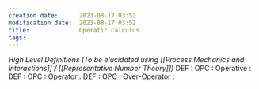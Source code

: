 ```yaml
---
creation date:		2023-08-17 03:52
modification date:	2023-08-17 03:52
title: 				Operatic Calculus
tags:
---
```

*High Level Definitions (To be elucidated using [[Process Mechanics and Interactions]] / [[Representative Number Theory]])*
DEF : OPC : Operative : 
DEF : OPC : Operator :
DEF : OPC : Over-Operator : 

